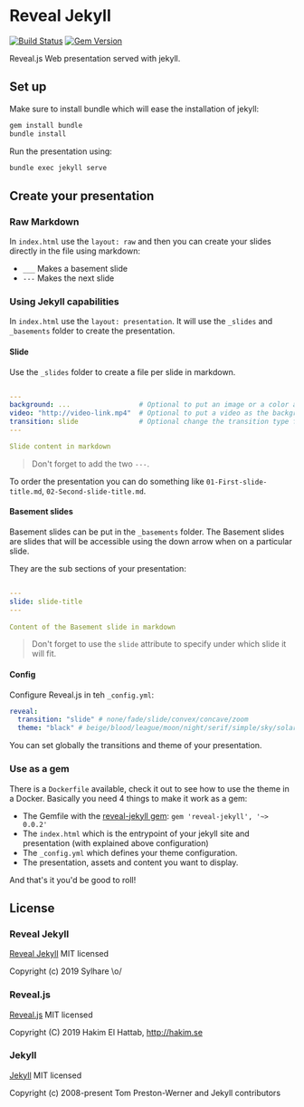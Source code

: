 # Reveal Jekyll

[![Build Status](https://travis-ci.org/sylhare/Reveal-Jekyll.svg?branch=master)](https://travis-ci.org/sylhare/Reveal-Jekyll)
[![Gem Version](https://badge.fury.io/rb/reveal-jekyll.svg)](https://badge.fury.io/rb/reveal-jekyll)

Reveal.js Web presentation served with jekyll.

## Set up

Make sure to install bundle which will ease the installation of jekyll:

```bash
gem install bundle
bundle install
```

Run the presentation using:

```bash
bundle exec jekyll serve
```

## Create your presentation

### Raw Markdown

In `index.html` use the `layout: raw` and then you can create your slides directly in the file using markdown:

 - `___` Makes a basement slide
 - `---` Makes the next slide

### Using Jekyll capabilities

In `index.html` use the `layout: presentation`. It will use the `_slides` and `_basements` folder to create the presentation.
 
#### Slide

Use the `_slides` folder to create a file per slide in markdown. 

```yaml

---
background: ...                 # Optional to put an image or a color as the background
video: "http://video-link.mp4"  # Optional to put a video as the background
transition: slide               # Optional change the transition type for this slide
---

Slide content in markdown
```

> Don't forget to add the two `---`.

To order the presentation you can do something like `01-First-slide-title.md`, `02-Second-slide-title.md`.

#### Basement slides

Basement slides can be put in the `_basements` folder.
The Basement slides are slides that will be accessible using the down arrow when on a particular slide.

They are the sub sections of your presentation:

```yaml

---
slide: slide-title
---
 
Content of the Basement slide in markdown

```

> Don't forget to use the `slide` attribute to specify under which slide it will fit.

#### Config

Configure Reveal.js in teh `_config.yml`:

```yml
reveal:
  transition: "slide" # none/fade/slide/convex/concave/zoom
  theme: "black" # beige/blood/league/moon/night/serif/simple/sky/solarized/white
```

You can set globally the transitions and theme of your presentation.

### Use as a gem

There is a `Dockerfile` available, check it out to see how to use the theme in a Docker.
Basically you need 4 things to make it work as a gem:

- The Gemfile with the [reveal-jekyll gem](https://rubygems.org/gems/reveal-jekyll): `gem 'reveal-jekyll', '~> 0.0.2'`
- The `index.html` which is the entrypoint of your jekyll site and presentation (with explained above configuration)
- The `_config.yml` which defines your theme configuration.
- The presentation, assets and content you want to display.

And that's it you'd be good to roll!

## License

### Reveal Jekyll

[Reveal Jekyll](https://github.com/sylhare/Reveal-Jekyll/blob/master/LICENSE) MIT licensed

Copyright (c) 2019 Sylhare \o/

### Reveal.js

[Reveal.js](https://github.com/hakimel/reveal.js/) MIT licensed

Copyright (C) 2019 Hakim El Hattab, http://hakim.se

### Jekyll

[Jekyll](https://github.com/jekyll/jekyll) MIT licensed

Copyright (c) 2008-present Tom Preston-Werner and Jekyll contributors
